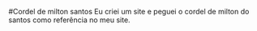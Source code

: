 #Cordel de milton santos
Eu criei um site e peguei o cordel de milton do santos como referência no meu site.
